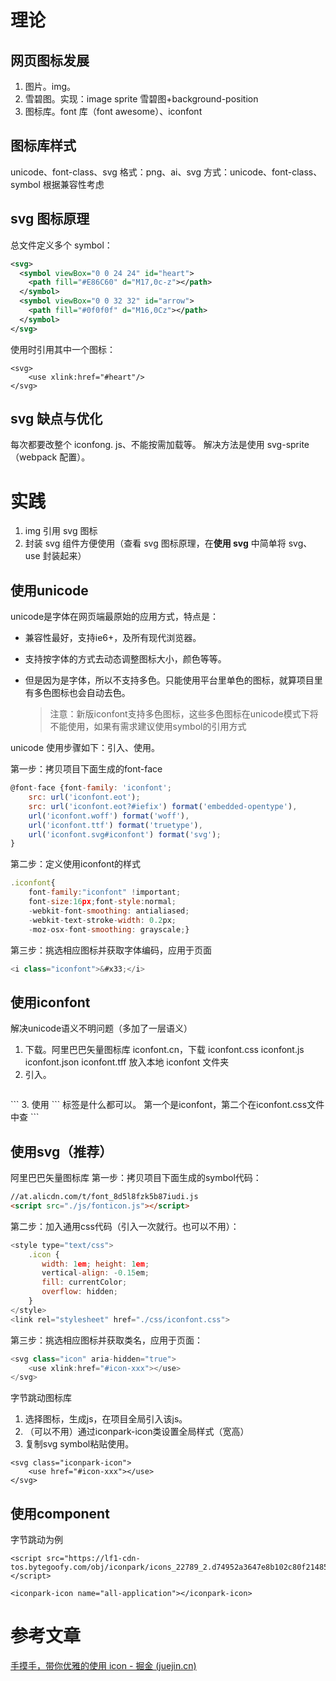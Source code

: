 # 理论
## 网页图标发展
1. 图片。img。
2. 雪碧图。实现：image sprite 雪碧图+background-position
3. 图标库。font 库（font awesome）、iconfont

## 图标库样式
unicode、font-class、svg
格式：png、ai、svg
方式：unicode、font-class、symbol
根据兼容性考虑

## svg 图标原理
总文件定义多个 symbol：
```xml
<svg>
  <symbol viewBox="0 0 24 24" id="heart">
    <path fill="#E86C60" d="M17,0c-z"></path>
  </symbol>
  <symbol viewBox="0 0 32 32" id="arrow">
    <path fill="#0f0f0f" d="M16,0Cz"></path>
  </symbol>
</svg>
```
使用时引用其中一个图标：
```
<svg>
    <use xlink:href="#heart"/>
</svg>
```

## svg 缺点与优化
每次都要改整个 iconfong. js、不能按需加载等。
解决方法是使用 svg-sprite（webpack 配置）。

# 实践
1. img 引用 svg 图标
2. 封装 svg 组件方便使用（查看 svg 图标原理，在**使用 svg** 中简单将 svg、use 封装起来）

## 使用unicode
unicode是字体在网页端最原始的应用方式，特点是：

- 兼容性最好，支持ie6+，及所有现代浏览器。
- 支持按字体的方式去动态调整图标大小，颜色等等。
- 但是因为是字体，所以不支持多色。只能使用平台里单色的图标，就算项目里有多色图标也会自动去色。

   > 注意：新版iconfont支持多色图标，这些多色图标在unicode模式下将不能使用，如果有需求建议使用symbol的引用方式

unicode 使用步骤如下：引入、使用。

   第一步：拷贝项目下面生成的font-face

   ```js
   @font-face {font-family: 'iconfont';
       src: url('iconfont.eot');
       src: url('iconfont.eot?#iefix') format('embedded-opentype'),
       url('iconfont.woff') format('woff'),
       url('iconfont.ttf') format('truetype'),
       url('iconfont.svg#iconfont') format('svg');
   }
   ```

   第二步：定义使用iconfont的样式

   ```js
   .iconfont{
       font-family:"iconfont" !important;
       font-size:16px;font-style:normal;
       -webkit-font-smoothing: antialiased;
       -webkit-text-stroke-width: 0.2px;
       -moz-osx-font-smoothing: grayscale;}
   ```

   第三步：挑选相应图标并获取字体编码，应用于页面

   ```js
   <i class="iconfont">&#x33;</i>
   ```

## 使用iconfont

解决unicode语义不明问题（多加了一层语义）

1. 下载。阿里巴巴矢量图标库 iconfont.cn，下载 iconfont.css iconfont.js iconfont.json iconfont.tff 放入本地 iconfont 文件夹
2. 引入。
   ``` html
<head>
   <link rel="stylesheet" href="iconfont/iconfont.css">
</head>
   ```
3. 使用
   ``` 
   <i class="iconfont icon-wift"></i>
   标签是什么都可以。
   第一个是iconfont，第二个在iconfont.css文件中查
   ```
   

##  使用svg（推荐）

阿里巴巴矢量图标库
第一步：拷贝项目下面生成的symbol代码：
```html
//at.alicdn.com/t/font_8d5l8fzk5b87iudi.js
<script src="./js/fonticon.js"></script>
```
第二步：加入通用css代码（引入一次就行。也可以不用）：
```js
<style type="text/css">
    .icon {
       width: 1em; height: 1em;
       vertical-align: -0.15em;
       fill: currentColor;
       overflow: hidden;
    }
</style>
<link rel="stylesheet" href="./css/iconfont.css">
```
第三步：挑选相应图标并获取类名，应用于页面：
```js
<svg class="icon" aria-hidden="true">
    <use xlink:href="#icon-xxx"></use>
</svg>
```

字节跳动图标库
1. 选择图标，生成js，在项目全局引入该js。
2. （可以不用）通过iconpark-icon类设置全局样式（宽高）
3. 复制svg symbol粘贴使用。
```
<svg class="iconpark-icon">
    <use href="#icon-xxx"></use>
</svg>
```

## 使用component
字节跳动为例
```
<script src="https://lf1-cdn-tos.bytegoofy.com/obj/iconpark/icons_22789_2.d74952a3647e8b102c80f214851cdde9.js"></script>

<iconpark-icon name="all-application"></iconpark-icon>
```

# 参考文章
[手摸手，带你优雅的使用 icon - 掘金 (juejin.cn)](https://juejin.cn/post/6844903517564436493)
